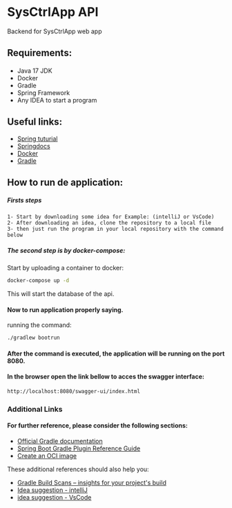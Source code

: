 # SysCtrlApp API

Backend for SysCtrlApp web app

## Requirements:
####
- Java 17 JDK
- Docker
- Gradle
- Spring Framework
- Any IDEA to start a program
####

## Useful links:
- [Spring tuturial](https://spring.io/projects/spring-boot)
- [Springdocs](https://springdoc.org/)
- [Docker](https://docs.docker.com/)
- [Gradle](https://gradle.org/)

## How to run de application:

##### Firsts steps
````
1- Start by downloading some idea for Example: (intelliJ or VsCode)
2- After downloading an idea, clone the repository to a local file
3- then just run the program in your local repository with the command below
````

##### The second step is by docker-compose:

Start by uploading a container to docker:
````bash
docker-compose up -d
```` 
This will start  the database of the api.

#### Now to run application properly saying.

running the command:
```bash
./gradlew bootrun
```

#### After the command is executed, the application will be running on the port 8080.

#### In the browser open the link bellow to acces the swagger interface:
```bash
http://localhost:8080/swagger-ui/index.html
```

### Additional Links

#### For further reference, please consider the following sections:

* [Official Gradle documentation](https://docs.gradle.org)
* [Spring Boot Gradle Plugin Reference Guide](https://docs.spring.io/spring-boot/docs/3.1.4/gradle-plugin/reference/html/)
* [Create an OCI image](https://docs.spring.io/spring-boot/docs/3.1.4/gradle-plugin/reference/html/#build-image)

These additional references should also help you:

* [Gradle Build Scans – insights for your project's build](https://scans.gradle.com#gradle)
* [Idea suggestion - intelliJ](https://www.jetbrains.com/pt-br/idea/)
* [idea suggestion - VsCode](https://code.visualstudio.com/)
